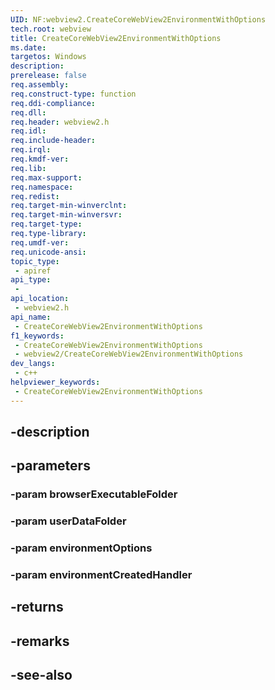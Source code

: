 ```yaml
---
UID: NF:webview2.CreateCoreWebView2EnvironmentWithOptions
tech.root: webview
title: CreateCoreWebView2EnvironmentWithOptions
ms.date: 
targetos: Windows
description: 
prerelease: false
req.assembly: 
req.construct-type: function
req.ddi-compliance: 
req.dll: 
req.header: webview2.h
req.idl: 
req.include-header: 
req.irql: 
req.kmdf-ver: 
req.lib: 
req.max-support: 
req.namespace: 
req.redist: 
req.target-min-winverclnt: 
req.target-min-winversvr: 
req.target-type: 
req.type-library: 
req.umdf-ver: 
req.unicode-ansi: 
topic_type:
 - apiref
api_type:
 - 
api_location:
 - webview2.h
api_name:
 - CreateCoreWebView2EnvironmentWithOptions
f1_keywords:
 - CreateCoreWebView2EnvironmentWithOptions
 - webview2/CreateCoreWebView2EnvironmentWithOptions
dev_langs:
 - c++
helpviewer_keywords:
 - CreateCoreWebView2EnvironmentWithOptions
---
```


## -description

## -parameters

### -param browserExecutableFolder

### -param userDataFolder

### -param environmentOptions

### -param environmentCreatedHandler

## -returns

## -remarks

## -see-also


